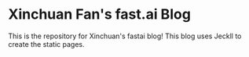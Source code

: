 # Xinchuan Fan's fast.ai Blog

This is the repository for Xinchuan's fastai blog! This blog uses Jeckll to create the static pages.
